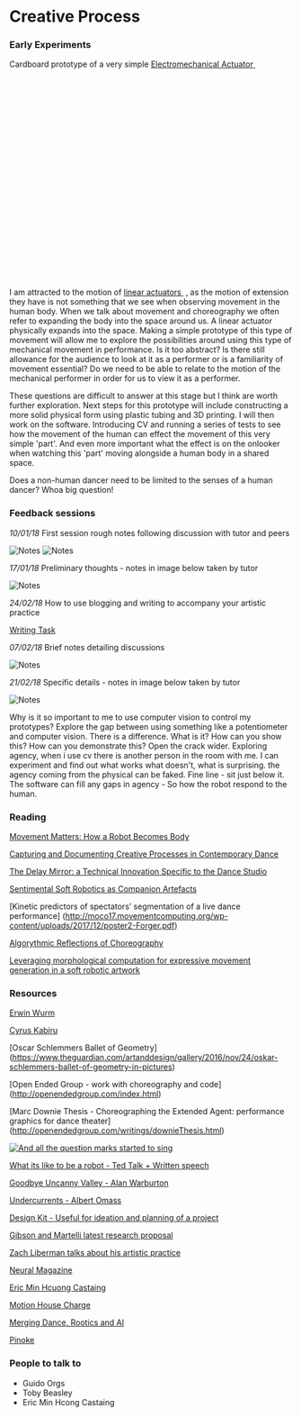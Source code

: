 # Creative Process

### Early Experiments

Cardboard prototype of a very simple <a href="https://www.mbtmag.com/article/2012/05/hydraulic-vs-electromechanical-actuators" target="_blank"> Electromechanical Actuator </a> 


<iframe width="640" height="360" src="ttp://img.youtube.com/vi/E1WnEYtShpk/0.jpg" frameborder="0" allow="autoplay; encrypted-media" allowfullscreen></iframe>


I am attracted to the motion of <a href="https://en.wikipedia.org/wiki/Linear_actuator" target="_blank"> linear actuators </a> , as the motion of extension they have is not something that we see when observing movement in the human body. When we talk about movement and choreography we often refer to expanding the body into the space around us. A linear actuator physically expands into the space. Making a simple prototype of this type of movement will allow me to explore the possibilities around using this type of mechanical  movement in performance. Is it too abstract? Is there still allowance for the audience to look at it as a performer or is a familiarity of movement essential? Do we need to be able to relate to the motion of the mechanical performer in order for us to view it as a performer.

These questions are difficult to answer at this stage but I think are worth further exploration. Next steps for this prototype will include constructing a more solid physical form using plastic tubing and 3D printing. I will then work on the software. Introducing CV and running a series of tests to see how the movement of the human can effect the movement of this very simple 'part'. And even more important what the effect is on the onlooker when watching this 'part' moving alongside a human body in a shared space.


Does a non-human dancer need to be limited to the senses of a human dancer? Whoa big question!

### Feedback sessions

_10/01/18_
First session rough notes following discussion with tutor and peers

![Notes](img/100118Notes.jpg)
![Notes](img/100118Notes1.jpg)

_17/01/18_
Preliminary thoughts - notes in image below taken by tutor

![Notes](img/170118Notes.jpg)

_24/02/18_
How to use blogging and writing to accompany your artistic practice

[Writing Task](writingTask.md)

_07/02/18_
Brief notes detailing discussions

![Notes](img/070218Notes.jpg)

_21/02/18_
Specific details - notes in image below taken by tutor

![Notes](img/210218Notes.jpg)

Why is it so important to me to use computer vision to control my prototypes? Explore the gap between using something like a potentiometer and computer vision. There is a difference. What is it? How can you show this? How can you demonstrate this? Open the crack wider. Exploring agency, when i use cv there is another person in the room with me. I can experiment and find out what works what doesn't, what is surprising. the agency coming from the physical can be faked. Fine line - sit just below it. The software can fill any gaps in agency - So how the robot respond to the human.

### Reading

[Movement Matters: How a Robot Becomes Body](http://delivery.acm.org/10.1145/3080000/3078035/a8-gemeinboeck.pdf?ip=158.223.165.48&id=3078035&acc=ACTIVE%20SERVICE&key=BF07A2EE685417C5%2E18BBEBD7797679F3%2E4D4702B0C3E38B35%2E4D4702B0C3E38B35&__acm__=1520335565_d4833361ae449f68b58db8b9cc764783)

[Capturing and Documenting Creative Processes in
 Contemporary Dance](http://delivery.acm.org/10.1145/3080000/3078041/a7-ribeiro.pdf?ip=158.223.165.48&id=3078041&acc=OA&key=BF07A2EE685417C5%2E18BBEBD7797679F3%2E4D4702B0C3E38B35%2E636B648B25476672&__acm__=1520336034_62d61ada870fde8b47518fe244021c82)

[The Delay Mirror: a Technical Innovation Specific to the Dance Studio](http://delivery.acm.org/10.1145/3080000/3078033/a9-molina-tanco.pdf?ip=158.223.165.48&id=3078033&acc=ACTIVE%20SERVICE&key=BF07A2EE685417C5%2E18BBEBD7797679F3%2E4D4702B0C3E38B35%2E4D4702B0C3E38B35&__acm__=1520336095_2c86d3a511880a43fbde45cd3c2c0d18)

[Sentimental Soft Robotics as Companion Artefacts](http://moco17.movementcomputing.org/wp-content/uploads/2017/12/ds9-zheng.pdf)

[Kinetic predictors of spectators’ segmentation of a live dance
 performance] (http://moco17.movementcomputing.org/wp-content/uploads/2017/12/poster2-Forger.pdf)

[Algorythmic Reflections of Choreography](http://humantechnology.jyu.fi/archive/vol-12/issue-2/algorithmic-reflections-on-choreography/@@display-file/fullPaper/Ventura_Bisig.pdf)

[Leveraging morphological computation for expressive movement
 generation in a soft robotic artwork](http://delivery.acm.org/10.1145/3080000/3078029/a20-jorgensen.pdf?ip=86.172.150.17&id=3078029&acc=ACTIVE%20SERVICE&key=BF07A2EE685417C5%2E18BBEBD7797679F3%2E4D4702B0C3E38B35%2E4D4702B0C3E38B35&__acm__=1520368645_adca975fea6ea08a8063c36dfeda5a6e)


### Resources

[Erwin Wurm](http://www.erwinwurm.at/artworks.html)

[Cyrus Kabiru](https://smacgallery.com/artist/cyrus-kabiru-2/)

[Oscar Schlemmers Ballet of Geometry] (https://www.theguardian.com/artanddesign/gallery/2016/nov/24/oskar-schlemmers-ballet-of-geometry-in-pictures)

[Open Ended Group - work with choreography and code] (http://openendedgroup.com/index.html)

[Marc Downie Thesis - Choreographing the Extended Agent: performance graphics for dance theater] (http://openendedgroup.com/writings/downieThesis.html)

[![And all the question marks started to sing](http://img.youtube.com/vi/FYR2HY553y8/0.jpg)](http://www.youtube.com/watch?v=FYR2HY553y8)

[What its like to be a robot - Ted Talk + Written speech](https://www.ted.com/talks/leila_takayama_what_s_it_like_to_be_a_robot/transcript?ref=hvper.com)

[Goodbye Uncanny Valley - Alan Warburton](https://vimeo.com/237568588)

[Undercurrents - Albert Omass](https://omoss.io/work/undercurrents)

[Design Kit - Useful for ideation and planning of a project](http://www.designkit.org/methods/60)

[Gibson and Martelli latest research proposal](http://gtr.rcuk.ac.uk/projects?ref=AH%2FR009368%2F1)

[Zach Liberman talks about his artistic practice](https://vimeo.com/232656895)

[Neural Magazine](http://neural.it/)

[Eric Min Hcuong Castaing](http://shonen.info/)

[Motion House Charge](https://charge.motionhouse.co.uk/)

[Merging Dance, Rootics and AI](http://this.deakin.edu.au/innovation/one-creative-team-merging-dance-robotics-and-ai)

[Pinoke](http://motionlab.deakin.edu.au/portfolio/thepinokeproject/?_ga=2.52499240.1815394856.1520368039-1585838154.1520368039)


### People to talk to

* Guido Orgs
* Toby Beasley
* Eric Min Hcong Castaing
